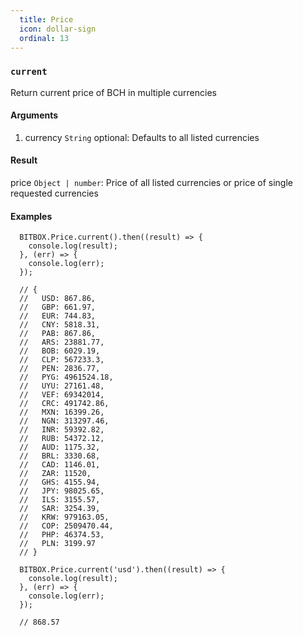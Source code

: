 ```yaml
---
  title: Price
  icon: dollar-sign
  ordinal: 13
---
```


### `current`

Return current price of BCH in multiple currencies

#### Arguments

1.  currency `String` optional: Defaults to all listed currencies

#### Result

price `Object | number`: Price of all listed currencies or price of single requested currencies

#### Examples


      BITBOX.Price.current().then((result) => {
        console.log(result);
      }, (err) => {
        console.log(err);
      });

      // {
      //   USD: 867.86,
      //   GBP: 661.97,
      //   EUR: 744.83,
      //   CNY: 5818.31,
      //   PAB: 867.86,
      //   ARS: 23881.77,
      //   BOB: 6029.19,
      //   CLP: 567233.3,
      //   PEN: 2836.77,
      //   PYG: 4961524.18,
      //   UYU: 27161.48,
      //   VEF: 69342014,
      //   CRC: 491742.86,
      //   MXN: 16399.26,
      //   NGN: 313297.46,
      //   INR: 59392.82,
      //   RUB: 54372.12,
      //   AUD: 1175.32,
      //   BRL: 3330.68,
      //   CAD: 1146.01,
      //   ZAR: 11520,
      //   GHS: 4155.94,
      //   JPY: 98025.65,
      //   ILS: 3155.57,
      //   SAR: 3254.39,
      //   KRW: 979163.05,
      //   COP: 2509470.44,
      //   PHP: 46374.53,
      //   PLN: 3199.97
      // }

      BITBOX.Price.current('usd').then((result) => {
        console.log(result);
      }, (err) => {
        console.log(err);
      });

      // 868.57
